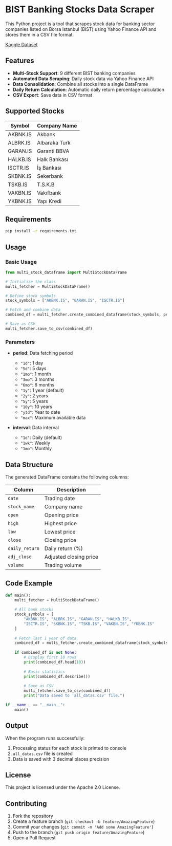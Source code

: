 # BIST Banking Stocks Data Scraper

This Python project is a tool that scrapes stock data for banking sector companies listed on Borsa Istanbul (BIST) using Yahoo Finance API and stores them in a CSV file format.

[Kaggle Dataset](https://www.kaggle.com/datasets/bahadirbor/bist-bank-stocks)

## Features

- **Multi-Stock Support**: 9 different BIST banking companies
- **Automated Data Scraping**: Daily stock data via Yahoo Finance API
- **Data Consolidation**: Combine all stocks into a single DataFrame
- **Daily Return Calculation**: Automatic daily return percentage calculation
- **CSV Export**: Save data in CSV format

## Supported Stocks

| Symbol | Company Name |
|--------|-------------|
| AKBNK.IS | Akbank |
| ALBRK.IS | Albaraka Turk |
| GARAN.IS | Garanti BBVA |
| HALKB.IS | Halk Bankası |
| ISCTR.IS | İş Bankası |
| SKBNK.IS | Sekerbank |
| TSKB.IS | T.S.K.B |
| VAKBN.IS | Vakıfbank |
| YKBNK.IS | Yapı Kredi |

## Requirements

```bash
pip install -r requirements.txt
```

## Usage

### Basic Usage

```python
from multi_stock_dataframe import MultiStockDataFrame

# Initialize the class
multi_fetcher = MultiStockDataFrame()

# Define stock symbols
stock_symbols = ["AKBNK.IS", "GARAN.IS", "ISCTR.IS"]

# Fetch and combine data
combined_df = multi_fetcher.create_combined_dataframe(stock_symbols, period="1y")

# Save as CSV
multi_fetcher.save_to_csv(combined_df)
```

### Parameters

- **period**: Data fetching period
  - `"1d"`: 1 day
  - `"5d"`: 5 days
  - `"1mo"`: 1 month
  - `"3mo"`: 3 months
  - `"6mo"`: 6 months
  - `"1y"`: 1 year (default)
  - `"2y"`: 2 years
  - `"5y"`: 5 years
  - `"10y"`: 10 years
  - `"ytd"`: Year to date
  - `"max"`: Maximum available data

- **interval**: Data interval
  - `"1d"`: Daily (default)
  - `"1wk"`: Weekly
  - `"1mo"`: Monthly

## Data Structure

The generated DataFrame contains the following columns:

| Column | Description |
|--------|-------------|
| `date` | Trading date |
| `stock_name` | Company name |
| `open` | Opening price |
| `high` | Highest price |
| `low` | Lowest price |
| `close` | Closing price |
| `daily_return` | Daily return (%) |
| `adj_close` | Adjusted closing price |
| `volume` | Trading volume |

## Code Example

```python
def main():
    multi_fetcher = MultiStockDataFrame()
    
    # All bank stocks
    stock_symbols = [
        "AKBNK.IS", "ALBRK.IS", "GARAN.IS", "HALKB.IS", 
        "ISCTR.IS", "SKBNK.IS", "TSKB.IS", "VAKBN.IS", "YKBNK.IS"
    ]
    
    # Fetch last 1 year of data
    combined_df = multi_fetcher.create_combined_dataframe(stock_symbols, period="1y")
    
    if combined_df is not None:
        # Display first 10 rows
        print(combined_df.head(10))
        
        # Basic statistics
        print(combined_df.describe())
        
        # Save as CSV
        multi_fetcher.save_to_csv(combined_df)
        print("Data saved to 'all_datas.csv' file.")

if __name__ == "__main__":
    main()
```

## Output

When the program runs successfully:

1. Processing status for each stock is printed to console
2. `all_datas.csv` file is created
3. Data is saved with 3 decimal places precision

## License

This project is licensed under the Apache 2.0 License.

## Contributing

1. Fork the repository
2. Create a feature branch (`git checkout -b feature/AmazingFeature`)
3. Commit your changes (`git commit -m 'Add some AmazingFeature'`)
4. Push to the branch (`git push origin feature/AmazingFeature`)
5. Open a Pull Request
